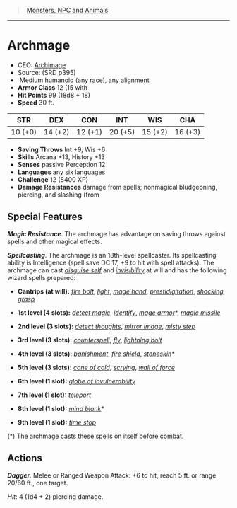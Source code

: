 ﻿> [Monsters, NPC and Animals](srd_monsters.md)

---

# Archmage

- CEO: [Archimage](hd_monsters_archimage.md)
- Source: (SRD p395)
-  Medium humanoid (any race), any alignment
- **Armor Class** 12 (15 with
- **Hit Points** 99 (18d8 + 18)
- **Speed** 30 ft.

|STR|DEX|CON|INT|WIS|CHA|
|---|---|---|---|---|---|
|10 (+0)|14 (+2)|12 (+1)|20 (+5)|15 (+2)|16 (+3)|

- **Saving Throws** Int +9, Wis +6
- **Skills** Arcana +13, History +13
- **Senses** passive Perception 12
- **Languages** any six languages
- **Challenge** 12 (8400 XP)
- **Damage Resistances** damage from spells; nonmagical bludgeoning, piercing, and slashing (from

## Special Features

**_Magic Resistance_**. The archmage has advantage on saving throws against spells and other magical effects.

**_Spellcasting_**. The archmage is an 18th-level spellcaster. Its spellcasting ability is Intelligence (spell save DC 17, +9 to hit with spell attacks). The archmage can cast _[disguise self](srd_spells_disguise_self.md)_ and _[invisibility](srd_spells_invisibility.md)_ at will and has the following wizard spells prepared:

* **Cantrips (at will):** _[fire bolt](srd_spells_fire_bolt.md)_, _[light](srd_spells_light.md)_, _[mage hand](srd_spells_mage_hand.md)_, _[prestidigitation](srd_spells_prestidigitation.md)_, _[shocking grasp](srd_spells_shocking_grasp.md)_

* **1st level (4 slots):** _[detect magic](srd_spells_detect_magic.md)_, _[identify](srd_spells_identify.md)_, _[mage armor](srd_spells_mage_armor.md)_*, _[magic missile](srd_spells_magic_missile.md)_

* **2nd level (3 slots):** _[detect thoughts](srd_spells_detect_thoughts.md)_, _[mirror image](srd_spells_mirror_image.md)_, _[misty step](srd_spells_misty_step.md)_

* **3rd level (3 slots):** _[counterspell](srd_spells_counterspell.md)_, _[fly](srd_spells_fly.md)_, _[lightning bolt](srd_spells_lightning_bolt.md)_

* **4th level (3 slots):** _[banishment](srd_spells_banishment.md)_, _[fire shield](srd_spells_fire_shield.md)_, _[stoneskin](srd_spells_stoneskin.md)*_

* **5th level (3 slots):** _[cone of cold](srd_spells_cone_of_cold.md)_, _[scrying](srd_spells_scrying.md)_, _[wall of force](srd_spells_wall_of_force.md)_

* **6th level (1 slot):** _[globe of invulnerability](srd_spells_globe_of_invulnerability.md)_

* **7th level (1 slot):** _[teleport](srd_spells_teleport.md)_

* **8th level (1 slot):** _[mind blank](srd_spells_mind_blank.md)_*

* **9th level (1 slot):** _[time stop](srd_spells_time_stop.md)_

(*) The archmage casts these spells on itself before combat.

## Actions

**_Dagger_**. Melee or Ranged Weapon Attack: +6 to hit, reach 5 ft. or range 20/60 ft., one target.

_Hit_: 4 (1d4 + 2) piercing damage.

